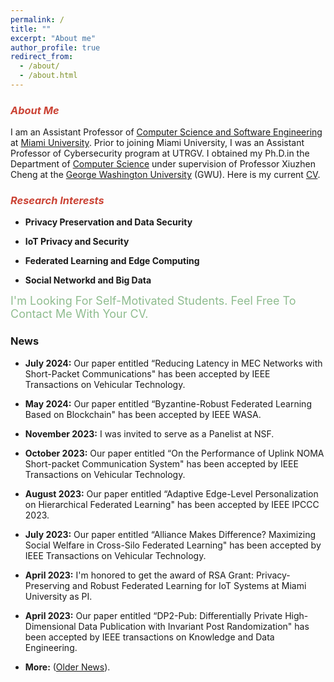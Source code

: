 ```yaml
---
permalink: /
title: ""
excerpt: "About me"
author_profile: true
redirect_from: 
  - /about/
  - /about.html
---
```


<h3><i class="fa fa-fw fa-smile-wink" aria-hidden="true" style="color:#cb4335"></i><i style="color:#cb4335">About Me</i></h3>

I am an Assistant Professor of [Computer Science and Software Engineering](https://miamioh.edu/cec/academics/departments/cse/index.html) at [Miami University](https://miamioh.edu/). Prior to joining Miami University, I was an Assistant Professor of Cybersecurity program at UTRGV. 
I obtained my Ph.D.in the Department of [Computer Science](https://www.cs.seas.gwu.edu/) under supervision of Professor Xiuzhen Cheng at the [George Washington University](https://www.gwu.edu/) (GWU). Here is my current [CV](./files/CV_Honglu_Jiang_updated.pdf).

 
<h3><i class="fa fa-fw fa-puzzle-piece" aria-hidden="true" style="color:#cb4335"></i><i style="color:#cb4335">Research Interests</i></h3>


* **Privacy Preservation and Data Security**
  
*  **IoT Privacy and Security**

*  **Federated Learning and Edge Computing**

* **Social Networkd and Big Data**

<p><font size="+1" color="#8fbc8f">I'm Looking For Self-Motivated Students. Feel Free To Contact Me With Your CV.</font></p>

<h3><i class="fa fa-camera-retro fa-lg" aria-hidden="true"></i>News</h3>

* **July 2024:** Our paper entitled “Reducing Latency in MEC Networks with Short-Packet Communications" has been accepted by IEEE Transactions on Vehicular Technology.

* **May 2024:** Our paper entitled “Byzantine-Robust Federated Learning Based on Blockchain" has been accepted by IEEE WASA.

* **November 2023:** I was invited to serve as a Panelist at NSF.

 * **October 2023:** Our paper entitled “On the Performance of Uplink NOMA Short-packet Communication System" has been accepted by IEEE Transactions on Vehicular Technology.

 * **August 2023:** Our paper entitled “Adaptive Edge-Level Personalization on Hierarchical Federated Learning" has been accepted by IEEE IPCCC 2023.
   
 * **July 2023:** Our paper entitled “Alliance Makes Difference? Maximizing Social Welfare in Cross-Silo Federated Learning" has been accepted by IEEE Transactions on Vehicular Technology.
   
 * **April 2023:** I'm honored to get the award of RSA Grant: Privacy-Preserving and Robust Federated Learning for IoT Systems at Miami University as PI.
   
 * **April 2023:** Our paper entitled “DP2-Pub: Differentially Private High-Dimensional Data Publication with Invariant Post Randomization" has been accepted by IEEE transactions on Knowledge and Data Engineering.
 
 * **More:** ([Older News](https://hljiang0720.github.io/news/)).

